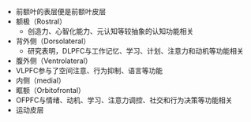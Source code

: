 - 前额叶的表层便是前额叶皮层
- 额极（Rostral）
	- 创造力、心智化能力、元认知等较抽象的认知功能相关
- 背外侧（Dorsolateral）
	- 研究表明，DLPFC与工作记忆、学习、计划、注意力和动机等功能相关
- 腹外侧（Ventrolateral） 
- VLPFC参与了空间注意、行为抑制、语言等功能
- 内侧（medial）
- 眶额（Orbitofrontal）
- OFPFC与情绪、动机、学习、注意力调控、社交和行为决策等功能相关
- 运动皮层